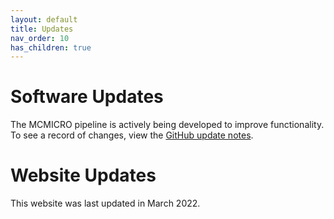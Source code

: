 ```yaml
---
layout: default
title: Updates
nav_order: 10
has_children: true
---
```


# Software Updates

The MCMICRO pipeline is actively being developed to improve functionality. To see a record of changes, view the [GitHub update notes](https://github.com/labsyspharm/mcmicro/blob/master/CHANGES.md).
  

# Website Updates

This website was last updated in March 2022.
